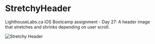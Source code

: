 # StretchyHeader
LighthouseLabs.ca iOS Bootcamp assignment - Day 27: A header image that stretches and shrinks depending on user scroll.

![Stretchy Header](http://www.youtube.com/watch?v=oJm0fB_Jww4)
